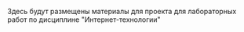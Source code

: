 Здесь будут размещены материалы для проекта для лабораторных работ по дисциплине "Интернет-технологии"
